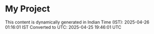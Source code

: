 # My Project

This content is dynamically generated in Indian Time (IST): 2025-04-26 01:16:01 IST
Converted to UTC: 2025-04-25 19:46:01 UTC
